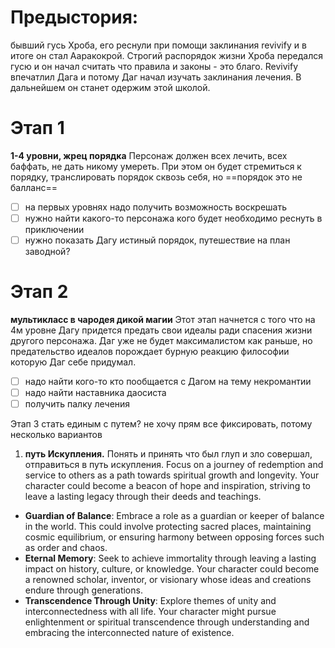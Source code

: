 # Предыстория:
бывший гусь Хроба, его реснули при помощи заклинания revivify и в итоге он стал Ааракокрой. Строгий распорядок жизни Хроба передался гусю и он начал считать что правила и законы - это благо.
Revivify впечатлил Дага и потому Даг начал изучать заклинания лечения. В дальнейшем он станет одержим этой школой.
# Этап 1
__1-4 уровни, жрец порядка__
Персонаж должен всех лечить, всех баффать, не дать никому умереть. При этом он будет стремиться к порядку, транслировать порядок сквозь себя, но ==порядок это не балланс==

- [ ] на первых уровнях надо получить возможность воскрешать
- [ ] нужно найти какого-то персонажа кого будет необходимо реснуть в приключении
- [ ] нужно показать Дагу истиный порядок, путешествие на план заводной?
# Этап 2
__мультикласс в чародея дикой магии__
Этот этап начнется с того что на 4м уровне Дагу придется предать свои идеалы ради спасения жизни другого персонажа. Даг уже не будет максималистом как раньше, но предательство идеалов порождает бурную реакцию философии которую Даг себе придумал.

- [ ] надо найти кого-то кто пообщается с Дагом на тему некромантии
- [ ] надо найти наставника даосиста
- [ ] получить палку лечения

Этап 3
стать единым с путем?
не хочу прям все фиксировать, потому несколько вариантов
1. **путь Искупления.** Понять и принять что был глуп и зло совершал, отправиться в путь искупления. Focus on a journey of redemption and service to others as a path towards spiritual growth and longevity. Your character could become a beacon of hope and inspiration, striving to leave a lasting legacy through their deeds and teachings.
- **Guardian of Balance**: Embrace a role as a guardian or keeper of balance in the world. This could involve protecting sacred places, maintaining cosmic equilibrium, or ensuring harmony between opposing forces such as order and chaos.
- **Eternal Memory**: Seek to achieve immortality through leaving a lasting impact on history, culture, or knowledge. Your character could become a renowned scholar, inventor, or visionary whose ideas and creations endure through generations.
- **Transcendence Through Unity**: Explore themes of unity and interconnectedness with all life. Your character might pursue enlightenment or spiritual transcendence through understanding and embracing the interconnected nature of existence.